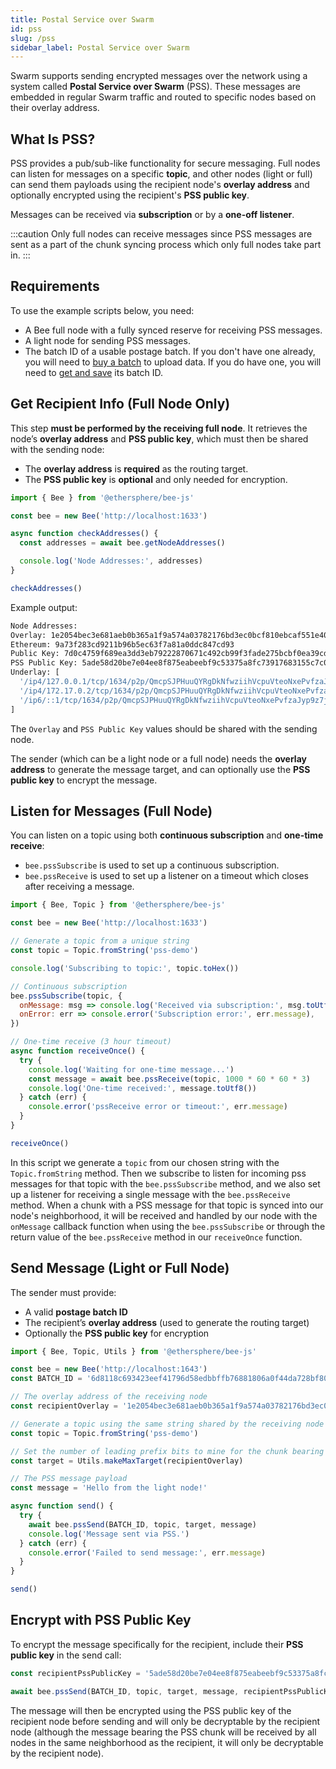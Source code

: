 ```yaml
---
title: Postal Service over Swarm
id: pss
slug: /pss
sidebar_label: Postal Service over Swarm
---
```


Swarm supports sending encrypted messages over the network using a system called **Postal Service over Swarm** (PSS). These messages are embedded in regular Swarm traffic and routed to specific nodes based on their overlay address.

## What Is PSS?

PSS provides a pub/sub-like functionality for secure messaging. Full nodes can listen for messages on a specific **topic**, and other nodes (light or full) can send them payloads using the recipient node's **overlay address** and optionally encrypted using the recipient's **PSS public key**. 

Messages can be received via **subscription** or by a **one-off listener**.

:::caution
Only full nodes can receive messages since PSS messages are sent as a part of the chunk syncing process which only full nodes take part in. 
:::

## Requirements

To use the example scripts below, you need:

- A Bee full node with a fully synced reserve for receiving PSS messages.
- A light node for sending PSS messages.
- The batch ID of a usable postage batch. If you don't have one already, you will need to [buy a batch](/docs/storage/#purchasing-storage) to upload data. If you do have one, you will need to [get and save](/docs/storage/#selecting-a-batch) its batch ID.


## Get Recipient Info (Full Node Only)

This step **must be performed by the receiving full node**. It retrieves the node’s **overlay address** and **PSS public key**, which must then be shared with the sending node:

- The **overlay address** is **required** as the routing target.
- The **PSS public key** is **optional** and only needed for encryption.

```js
import { Bee } from '@ethersphere/bee-js'

const bee = new Bee('http://localhost:1633')

async function checkAddresses() {
  const addresses = await bee.getNodeAddresses()

  console.log('Node Addresses:', addresses)
}

checkAddresses()
```

Example output:

```bash
Node Addresses:
Overlay: 1e2054bec3e681aeb0b365a1f9a574a03782176bd3ec0bcf810ebcaf551e4070
Ethereum: 9a73f283cd9211b96b5ec63f7a81a0ddc847cd93
Public Key: 7d0c4759f689ea3dd3eb79222870671c492cb99f3fade275bcbf0ea39cd0ef6e25edd43c99985983e49aa528f3f2b6711085354a31acb4e7b03559b02ec868f0
PSS Public Key: 5ade58d20be7e04ee8f875eabeebf9c53375a8fc73917683155c7c0b572f47ef790daa3328f48482663954d12f6e4739f748572c1e86bfa89af99f17e7dd4d33
Underlay: [
  '/ip4/127.0.0.1/tcp/1634/p2p/QmcpSJPHuuQYRgDkNfwziihVcpuVteoNxePvfzaJyp9z7j',
  '/ip4/172.17.0.2/tcp/1634/p2p/QmcpSJPHuuQYRgDkNfwziihVcpuVteoNxePvfzaJyp9z7j',
  '/ip6/::1/tcp/1634/p2p/QmcpSJPHuuQYRgDkNfwziihVcpuVteoNxePvfzaJyp9z7j'
]
```
The `Overlay` and `PSS Public Key` values should be shared with the sending node. 

The sender (which can be a light node or a full node) needs the **overlay address** to generate the message target, and can optionally use the **PSS public key** to encrypt the message.

## Listen for Messages (Full Node)

You can listen on a topic using both **continuous subscription** and **one-time receive**:


- `bee.pssSubscribe` is used to set up a continuous subscription.
- `bee.pssReceive` is used to set up a listener on a timeout which closes after receiving a message.

```js
import { Bee, Topic } from '@ethersphere/bee-js'

const bee = new Bee('http://localhost:1633')

// Generate a topic from a unique string
const topic = Topic.fromString('pss-demo')

console.log('Subscribing to topic:', topic.toHex())

// Continuous subscription
bee.pssSubscribe(topic, {
  onMessage: msg => console.log('Received via subscription:', msg.toUtf8()),
  onError: err => console.error('Subscription error:', err.message),
})

// One-time receive (3 hour timeout)
async function receiveOnce() {
  try {
    console.log('Waiting for one-time message...')
    const message = await bee.pssReceive(topic, 1000 * 60 * 60 * 3)
    console.log('One-time received:', message.toUtf8())
  } catch (err) {
    console.error('pssReceive error or timeout:', err.message)
  }
}

receiveOnce()
```

In this script we generate a `topic` from our chosen string with the `Topic.fromString` method. Then we subscribe to listen for incoming pss messages for that topic with the `bee.pssSubscribe` method, and we also set up a listener for receiving a single message with the `bee.pssReceive` method. When a chunk with a PSS message for that topic is synced into our node's neighborhood, it will be received and handled by our node with the `onMessage` callback function when using the `bee.pssSubscribe` or through the return value of the `bee.pssReceive` method in our `receiveOnce` function.

## Send Message (Light or Full Node)

The sender must provide:

- A valid **postage batch ID**
- The recipient’s **overlay address** (used to generate the routing target)
- Optionally the **PSS public key** for encryption

```js
import { Bee, Topic, Utils } from '@ethersphere/bee-js'

const bee = new Bee('http://localhost:1643')
const BATCH_ID = '6d8118c693423eef41796d58edbbffb76881806a0f44da728bf80f0c1aafa783'

// The overlay address of the receiving node
const recipientOverlay = '1e2054bec3e681aeb0b365a1f9a574a03782176bd3ec0bcf810ebcaf551e4070'

// Generate a topic using the same string shared by the receiving node
const topic = Topic.fromString('pss-demo')

// Set the number of leading prefix bits to mine for the chunk bearing the PSS message 
const target = Utils.makeMaxTarget(recipientOverlay)

// The PSS message payload
const message = 'Hello from the light node!'

async function send() {
  try {
    await bee.pssSend(BATCH_ID, topic, target, message)
    console.log('Message sent via PSS.')
  } catch (err) {
    console.error('Failed to send message:', err.message)
  }
}

send()
```

## Encrypt with PSS Public Key

To encrypt the message specifically for the recipient, include their **PSS public key** in the send call:

```js
const recipientPssPublicKey = '5ade58d20be7e04ee8f875eabeebf9c53375a8fc73917683155c7c0b572f47ef790daa3328f48482663954d12f6e4739f748572c1e86bfa89af99f17e7dd4d33'

await bee.pssSend(BATCH_ID, topic, target, message, recipientPssPublicKey)
```

The message will then be encrypted using the PSS public key of the recipient node before sending and will only be decryptable by the recipient node (although the message bearing the PSS chunk will be received by all nodes in the same neighborhood as the recipient, it will only be decryptable by the recipient node).
